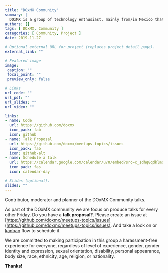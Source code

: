 ```yaml
---
title: "DOxMX Community"
summary: |
  DOxMX is a group of technology enthusiast, mainly from/in Mexico that likes technology and share experiences through presentations or blog posts.
authors: []
tags: [ DOxMX, Community ]
categories: [ Community, Project ]
date: 2019-11-27

# Optional external URL for project (replaces project detail page).
external_link: ""

# Featured image
image:
 caption: ""
 focal_point: ""
 preview_only: false

# Links
url_code: ""
url_pdf: ""
url_slides: ""
url_video: ""

links:
- name: Code
  url: https://github.com/doxmx
  icon_pack: fab
  icon: github
- name: Talk Proposal
  url: https://github.com/doxmx/meetups-topics/issues
  icon_pack: fab
  icon: github-alt
- name: Schedule a talk
  url: https://calendar.google.com/calendar/u/0/embed?src=c_1dhq8qdklmd5j3er7fccu7g3d4@group.calendar.google.com
  icon_pack: fas
  icon: calendar-day

# Slides (optional).
slides: ""
---
```


Contributor, moderator and planner of the DOxMX Community talks.

As part of the DOxMX community we are focus on produce talks for every other Friday.
Do you have a **talk proposal?**. Please create an issue at [https://github.com/doxmx/meetups-topics/issues](https://github.com/doxmx/meetups-topics/issues).
And take a look on or [kanban](https://github.com/doxmx/meetups-topics/projects/1) flow to schedule it.

We are committed to making participation in this group a harassment-free experience for everyone, regardless of level of experience, gender, gender identity and expression,
sexual orientation, disability, personal appearance, body size, race, ethnicity, age, religion, or nationality.

**Thanks!**
